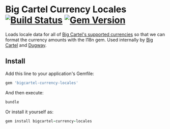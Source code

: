 # Big Cartel Currency Locales [![Build Status](https://travis-ci.org/bigcartel/bigcartel-currency-locales.png?branch=master)](https://travis-ci.org/bigcartel/bigcartel-currency-locales) [![Gem Version](https://badge.fury.io/rb/bigcartel-currency-locales.png)](http://badge.fury.io/rb/bigcartel-currency-locales)

Loads locale data for all of [Big Cartel's supported currencies](http://help.bigcartel.com/customer/portal/articles/772222#currency) so that we can format the currency amounts with the I18n gem. Used internally by [Big Cartel](http://bigcartel.com) and [Dugway](https://github.com/bigcartel/dugway).

## Install

Add this line to your application's Gemfile:

```ruby
gem 'bigcartel-currency-locales'
```

And then execute:

```ruby
bundle
```

Or install it yourself as:

```ruby
gem install bigcartel-currency-locales
```
